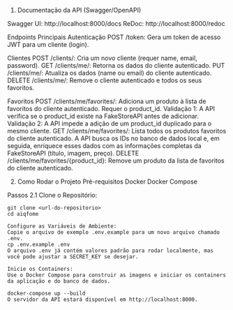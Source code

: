 1. Documentação da API (Swagger/OpenAPI)

Swagger UI: http://localhost:8000/docs
ReDoc: http://localhost:8000/redoc

Endpoints Principais
Autenticação
    POST /token: Gera um token de acesso JWT para um cliente (login).

Clientes
    POST /clients/: Cria um novo cliente (requer name, email, password).
    GET /clients/me/: Retorna os dados do cliente autenticado.
    PUT /clients/me/: Atualiza os dados (name ou email) do cliente autenticado.
    DELETE /clients/me/: Remove o cliente autenticado e todos os seus favoritos.

Favoritos
    POST /clients/me/favorites/: Adiciona um produto à lista de favoritos do cliente autenticado. Requer o product_id.
        Validação 1: A API verifica se o product_id existe na FakeStoreAPI antes de adicionar.
        Validação 2: A API impede a adição de um product_id duplicado para o mesmo cliente.
    GET /clients/me/favorites/: Lista todos os produtos favoritos do cliente autenticado. A API busca os IDs no banco de dados local e, em seguida, enriquece esses dados com as informações completas da FakeStoreAPI (título, imagem, preço).
    DELETE /clients/me/favorites/{product_id}: Remove um produto da lista de favoritos do cliente autenticado.

2. Como Rodar o Projeto
Pré-requisitos
Docker
Docker Compose

Passos
2.1 Clone o Repositório:

    git clone <url-do-repositorio>
    cd aiqfome
    
    Configure as Variáveis de Ambiente:
    Copie o arquivo de exemplo .env.example para um novo arquivo chamado .env.
    cp .env.example .env
    O arquivo .env já contém valores padrão para rodar localmente, mas você pode ajustar a SECRET_KEY se desejar.
    
    Inicie os Containers:
    Use o Docker Compose para construir as imagens e iniciar os containers da aplicação e do banco de dados.

    docker-compose up --build
    O servidor da API estará disponível em http://localhost:8000.